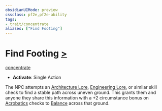 ```yaml
---
obsidianUIMode: preview
cssclass: pf2e,pf2e-ability
tags:
- trait/concentrate
aliases: ["Find Footing"]
---
```

# Find Footing [>](chapter-9-playing-the-game.md#Actions "Single Action")
[concentrate](concentrate.md "Concentrate Action & Ability Trait")  

- **Activate**: Single Action

The NPC attempts an [Architecture Lore](skills.md#Lore), [Engineering Lore](skills.md#Lore), or similar skill check to find a stable path across uneven ground. This grants them and anyone they share this information with a +2 circumstance bonus on [Acrobatics](skills.md#Acrobatics) checks to [Balance](balance.md) across that ground.